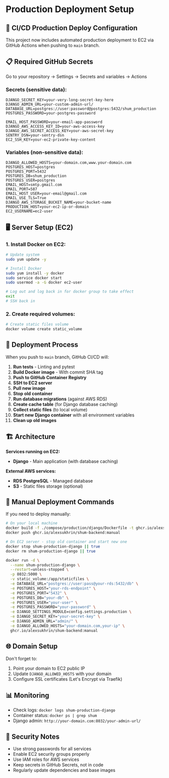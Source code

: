 # Production Deployment Setup

## 🚀 CI/CD Production Deploy Configuration

This project now includes automated production deployment to EC2 via GitHub Actions when pushing to `main` branch.

## 📋 Required GitHub Secrets

Go to your repository → Settings → Secrets and variables → Actions

### Secrets (sensitive data):
```
DJANGO_SECRET_KEY=your-very-long-secret-key-here
DJANGO_ADMIN_URL=your-custom-admin-url/
DATABASE_URL=postgres://user:password@postgres:5432/shum_production
POSTGRES_PASSWORD=your-postgres-password

EMAIL_HOST_PASSWORD=your-email-app-password
DJANGO_AWS_ACCESS_KEY_ID=your-aws-access-key
DJANGO_AWS_SECRET_ACCESS_KEY=your-aws-secret-key
SENTRY_DSN=your-sentry-dsn
EC2_SSH_KEY=your-ec2-private-key-content
```

### Variables (non-sensitive data):
```
DJANGO_ALLOWED_HOSTS=your-domain.com,www.your-domain.com
POSTGRES_HOST=postgres
POSTGRES_PORT=5432
POSTGRES_DB=shum_production
POSTGRES_USER=postgres
EMAIL_HOST=smtp.gmail.com
EMAIL_PORT=587
EMAIL_HOST_USER=your-email@gmail.com
EMAIL_USE_TLS=True
DJANGO_AWS_STORAGE_BUCKET_NAME=your-bucket-name
PRODUCTION_HOST=your-ec2-ip-or-domain
EC2_USERNAME=ec2-user
```

## 🖥️ Server Setup (EC2)

### 1. Install Docker on EC2:
```bash
# Update system
sudo yum update -y

# Install Docker
sudo yum install -y docker
sudo service docker start
sudo usermod -a -G docker ec2-user

# Log out and log back in for docker group to take effect
exit
# SSH back in
```

### 2. Create required volumes:
```bash
# Create static files volume
docker volume create static_volume
```

## 🔄 Deployment Process

When you push to `main` branch, GitHub CI/CD will:

1. **Run tests** - Linting and pytest
2. **Build Docker image** - With commit SHA tag
3. **Push to GitHub Container Registry**
4. **SSH to EC2 server**
5. **Pull new image**
6. **Stop old container**
7. **Run database migrations** (against AWS RDS)
8. **Create cache table** (for Django database caching)
9. **Collect static files** (to local volume)
10. **Start new Django container** with all environment variables
11. **Clean up old images**

## 🏗️ Architecture

**Services running on EC2:**
- **Django** - Main application (with database caching)

**External AWS services:**
- **RDS PostgreSQL** - Managed database
- **S3** - Static files storage (optional)

## 🔧 Manual Deployment Commands

If you need to deploy manually:

```bash
# On your local machine
docker build -f ./compose/production/django/Dockerfile -t ghcr.io/alexsukhrin/shum-backend:manual .
docker push ghcr.io/alexsukhrin/shum-backend:manual

# On EC2 server - stop old container and start new one
docker stop shum-production-django || true
docker rm shum-production-django || true

docker run -d \
  --name shum-production-django \
  --restart=unless-stopped \
  -p 8032:5000 \
  -v static_volume:/app/staticfiles \
  -e DATABASE_URL="postgres://user:pass@your-rds:5432/db" \
  -e POSTGRES_HOST="your-rds-endpoint" \
  -e POSTGRES_PORT="5432" \
  -e POSTGRES_DB="your-db" \
  -e POSTGRES_USER="your-user" \
  -e POSTGRES_PASSWORD="your-password" \
  -e DJANGO_SETTINGS_MODULE=config.settings.production \
  -e DJANGO_SECRET_KEY="your-secret-key" \
  -e DJANGO_ADMIN_URL="admin/" \
  -e DJANGO_ALLOWED_HOSTS="your-domain.com,your-ip" \
  ghcr.io/alexsukhrin/shum-backend:manual
```

## 🌐 Domain Setup

Don't forget to:
1. Point your domain to EC2 public IP
2. Update `DJANGO_ALLOWED_HOSTS` with your domain
3. Configure SSL certificates (Let's Encrypt via Traefik)

## 📊 Monitoring

- Check logs: `docker logs shum-production-django`
- Container status: `docker ps | grep shum`
- Django admin: `http://your-domain.com:8032/your-admin-url/`

## 🔐 Security Notes

- Use strong passwords for all services
- Enable EC2 security groups properly
- Use IAM roles for AWS services
- Keep secrets in GitHub Secrets, not in code
- Regularly update dependencies and base images
